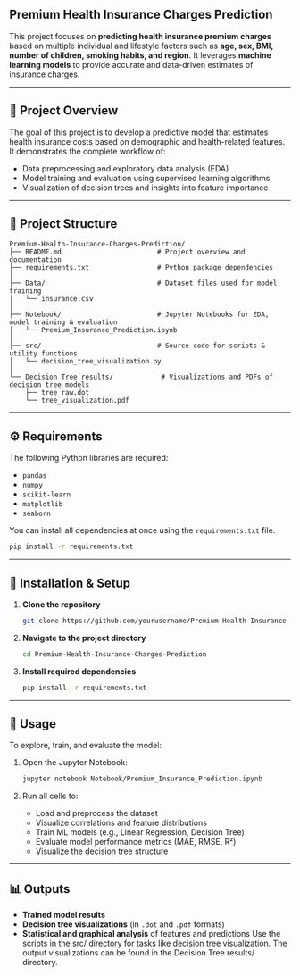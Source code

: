 ## Premium Health Insurance Charges Prediction

This project focuses on **predicting health insurance premium charges** based on multiple individual and lifestyle factors such as **age, sex, BMI, number of children, smoking habits, and region**. It leverages **machine learning models** to provide accurate and data-driven estimates of insurance charges.

---

## 🧠 Project Overview

The goal of this project is to develop a predictive model that estimates health insurance costs based on demographic and health-related features. It demonstrates the complete workflow of:

* Data preprocessing and exploratory data analysis (EDA)
* Model training and evaluation using supervised learning algorithms
* Visualization of decision trees and insights into feature importance

---

## 📂 Project Structure

```
Premium-Health-Insurance-Charges-Prediction/
├── README.md                        # Project overview and documentation
├── requirements.txt                 # Python package dependencies
│
├── Data/                            # Dataset files used for model training
│   └── insurance.csv
│
├── Notebook/                        # Jupyter Notebooks for EDA, model training & evaluation
│   └── Premium_Insurance_Prediction.ipynb
│
├── src/                             # Source code for scripts & utility functions
│   └── decision_tree_visualization.py
│
└── Decision Tree results/            # Visualizations and PDFs of decision tree models
    ├── tree_raw.dot
    └── tree_visualization.pdf
```

---

## ⚙️ Requirements

The following Python libraries are required:

* `pandas`
* `numpy`
* `scikit-learn`
* `matplotlib`
* `seaborn`

You can install all dependencies at once using the `requirements.txt` file.

```bash
pip install -r requirements.txt
```

---

## 🚀 Installation & Setup

1. **Clone the repository**

   ```bash
   git clone https://github.com/yourusername/Premium-Health-Insurance-Charges-Prediction.git
   ```

2. **Navigate to the project directory**

   ```bash
   cd Premium-Health-Insurance-Charges-Prediction
   ```

3. **Install required dependencies**

   ```bash
   pip install -r requirements.txt
   ```

---

## 🧩 Usage

To explore, train, and evaluate the model:

1. Open the Jupyter Notebook:

   ```bash
   jupyter notebook Notebook/Premium_Insurance_Prediction.ipynb
   ```
2. Run all cells to:

   * Load and preprocess the dataset
   * Visualize correlations and feature distributions
   * Train ML models (e.g., Linear Regression, Decision Tree)
   * Evaluate model performance metrics (MAE, RMSE, R²)
   * Visualize the decision tree structure

---

## 📊 Outputs

* **Trained model results**
* **Decision tree visualizations** (in `.dot` and `.pdf` formats)
* **Statistical and graphical analysis** of features and predictions
Use the scripts in the src/ directory for tasks like decision tree visualization.
The output visualizations can be found in the Decision Tree results/ directory.

